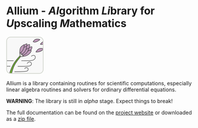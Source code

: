 # Allium - *Al*gorithm *Li*brary for *U*pscaling *M*athematics

![Allium Logo](doc/logo_allium.png)

Allium is a library containing routines for scientific computations,
especially linear algebra routines and solvers for ordinary differential
equations.

**WARNING**: The library is still in *alpha* stage. Expect things to break!

The full documentation can be found on the
[project website](https://hrittich.github.io/allium/)
or downloaded as a [zip file](https://github.com/hrittich/allium/archive/refs/heads/gh-pages.zip).
